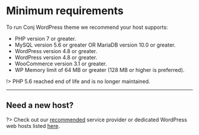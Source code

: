 # Minimum requirements 

To run Conj WordPress theme we recommend your host supports:

* PHP version 7 or greater.
* MySQL version 5.6 or greater OR MariaDB version 10.0 or greater.
* WordPress version 4.8 or greater.
* WordPress version 4.8 or greater.
* WooCommerce version 3.1 or greater.
* WP Memory limit of 64 MB or greater (128 MB or higher is preferred).

!> PHP 5.6 reached end of life and is no longer maintained.

<hr/>

## Need a new host?

?> Check out our [recommended](http://one.me/enaewdxw) service provider or dedicated WordPress web hosts listed [here](https://wordpress.org/hosting).
